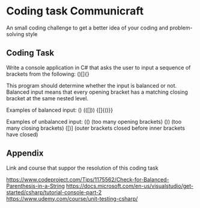 
# Coding task Communicraft

An small coding challenge to get a better idea of your coding and problem-solving style




## Coding Task

Write a console application in C# that asks the user to input a sequence of brackets from the following: ()[]{}

This program should determine whether the input is balanced or not. Balanced input means that every opening bracket has a matching closing bracket at the same nested level.

Examples of balanced input:
()
(([]))
{[]{()}}

Examples of unbalanced input:
(()      (too many opening brackets)
())      (too many closing brackets)
([)]     (outer brackets closed before inner brackets have closed)
## Appendix

Link and course that suppor the resolution of this coding task

https://www.codeproject.com/Tips/1175562/Check-for-Balanced-Parenthesis-in-a-String
https://docs.microsoft.com/en-us/visualstudio/get-started/csharp/tutorial-console-part-2
https://www.udemy.com/course/unit-testing-csharp/

